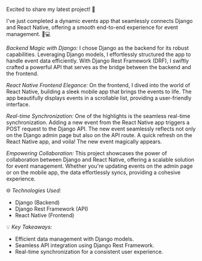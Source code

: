 Excited to share my latest project! 🌟

I've just completed a dynamic events app that seamlessly connects Django and React Native, offering a smooth end-to-end experience for event management. 📅💻

*Backend Magic with Django:*
I chose Django as the backend for its robust capabilities. Leveraging Django models, I effortlessly structured the app to handle event data efficiently. With Django Rest Framework (DRF), I swiftly crafted a powerful API that serves as the bridge between the backend and the frontend.

*React Native Frontend Elegance:*
On the frontend, I dived into the world of React Native, building a sleek mobile app that brings the events to life. The app beautifully displays events in a scrollable list, providing a user-friendly interface.

*Real-time Synchronization:*
One of the highlights is the seamless real-time synchronization. Adding a new event from the React Native app triggers a POST request to the Django API. The new event seamlessly reflects not only on the Django admin page but also on the API route. A quick refresh on the React Native app, and voila! The new event magically appears.

*Empowering Collaboration:*
This project showcases the power of collaboration between Django and React Native, offering a scalable solution for event management. Whether you're updating events on the admin page or on the mobile app, the data effortlessly syncs, providing a cohesive experience.

🌐 *Technologies Used:*
- Django (Backend)
- Django Rest Framework (API)
- React Native (Frontend)

💡 *Key Takeaways:*
- Efficient data management with Django models.
- Seamless API integration using Django Rest Framework.
- Real-time synchronization for a consistent user experience.
